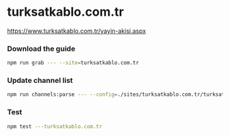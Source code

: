 # turksatkablo.com.tr

https://www.turksatkablo.com.tr/yayin-akisi.aspx

### Download the guide

```sh
npm run grab --- --site=turksatkablo.com.tr
```

### Update channel list

```sh
npm run channels:parse --- --config=./sites/turksatkablo.com.tr/turksatkablo.com.tr.config.js --output=./sites/turksatkablo.com.tr/turksatkablo.com.tr.channels.xml
```

### Test

```sh
npm test ---turksatkablo.com.tr
```
